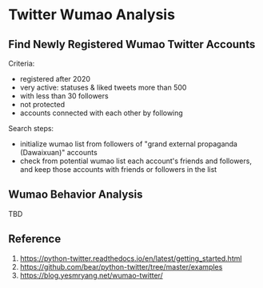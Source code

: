 # Twitter Wumao Analysis

## Find Newly Registered Wumao Twitter Accounts

Criteria:

* registered after 2020
* very active: statuses & liked tweets more than 500
* with less than 30 followers
* not protected
* accounts connected with each other by following

Search steps:

* initialize wumao list from followers of "grand external propaganda (Dawaixuan)" accounts
* check from potential wumao list each account's friends and followers, and keep those accounts with friends or followers in the list

## Wumao Behavior Analysis

TBD

## Reference

1. https://python-twitter.readthedocs.io/en/latest/getting_started.html
2. https://github.com/bear/python-twitter/tree/master/examples
3. https://blog.yesmryang.net/wumao-twitter/
